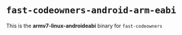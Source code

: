 # `fast-codeowners-android-arm-eabi`

This is the **armv7-linux-androideabi** binary for `fast-codeowners`

